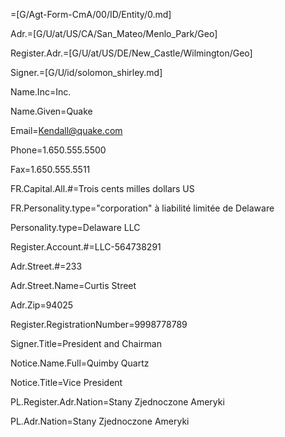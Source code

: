 =[G/Agt-Form-CmA/00/ID/Entity/0.md]

Adr.=[G/U/at/US/CA/San_Mateo/Menlo_Park/Geo]

Register.Adr.=[G/U/at/US/DE/New_Castle/Wilmington/Geo]

Signer.=[G/U/id/solomon_shirley.md]

Name.Inc=Inc.

Name.Given=Quake

Email=Kendall@quake.com

Phone=1.650.555.5500

Fax=1.650.555.5511

FR.Capital.All.#=Trois cents milles dollars US

FR.Personality.type="corporation" à liabilité limitée de Delaware

Personality.type=Delaware LLC

Register.Account.#=LLC-564738291

Adr.Street.#=233

Adr.Street.Name=Curtis Street

Adr.Zip=94025

Register.RegistrationNumber=9998778789

Signer.Title=President and Chairman

Notice.Name.Full=Quimby Quartz

Notice.Title=Vice President

PL.Register.Adr.Nation=Stany Zjednoczone Ameryki

PL.Adr.Nation=Stany Zjednoczone Ameryki